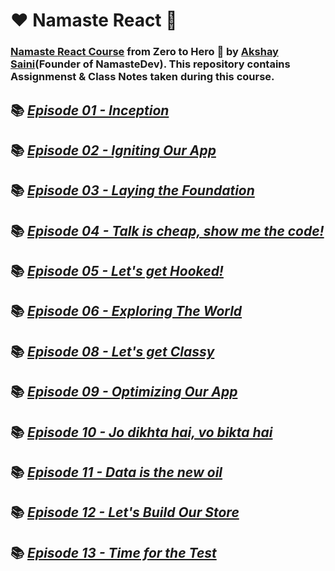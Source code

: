 # ❤️ Namaste React 🙏

### [Namaste React Course](https://courses.namastedev.com/learn/Namaste-React) from Zero to Hero 🚀 by [Akshay Saini](https://www.linkedin.com/in/akshaymarch7/)(Founder of NamasteDev). This repository contains Assignmenst & Class Notes taken during this course.

## 📚 [_Episode 01 - Inception_](./Episode%2001%20-%20Inception/)

## 📚 [_Episode 02 - Igniting Our App_](./Episode%2002%20-%20Igniting%20Our%20App/)

## 📚 [_Episode 03 - Laying the Foundation_](./Episode%2003%20-%20Laying%20the%20Foundation/)

## 📚 [_Episode 04 - Talk is cheap, show me the code!_](./Episode%2004%20-%20Talk%20is%20cheap%2C%20show%20me%20the%20code!/)

## 📚 [_Episode 05 - Let's get Hooked!_](./Episode%2005%20-%20Let's%20get%20Hooked/)

## 📚 [_Episode 06 - Exploring The World_](./Episode%2006%20-%20Exploring%20The%20World/)

## 📚 [_Episode 08 - Let's get Classy_](./Episode%2008%20-%20Let's%20Get%20Classy/)

## 📚 [_Episode 09 - Optimizing Our App_](./Episode%2009%20-%20Optimising%20Our%20App/)

## 📚 [_Episode 10 - Jo dikhta hai, vo bikta hai_](./Episode%2010%20-%20Jo%20dikhta%20hai,%20vo%20bikta%20hai/)

## 📚 [_Episode 11 - Data is the new oil_](./Episode%2011%20-%20Data%20is%20the%20new%20oil/)

## 📚 [_Episode 12 - Let's Build Our Store_](./Episode%2012%20-%20Let's%20Build%20Our%20Store/)

## 📚 [_Episode 13 - Time for the Test_](/Episode%2013%20-%20Time%20for%20the%20Test/)
